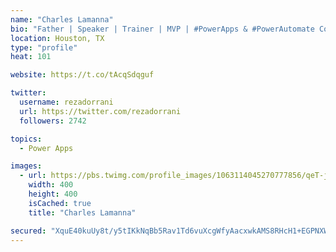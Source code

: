 ```yaml
---
name: "Charles Lamanna"
bio: "Father | Speaker | Trainer | MVP | #PowerApps & #PowerAutomate Community Super User | YouTuber Right-pointing triangle http://youtube.com/c/rezadorrani | Learn - Share - Clockwise rightwards and leftwards open circle arrows"
location: Houston, TX
type: "profile"
heat: 101

website: https://t.co/tAcqSdqguf

twitter:
  username: rezadorrani
  url: https://twitter.com/rezadorrani
  followers: 2742

topics:
  - Power Apps

images:
  - url: https://pbs.twimg.com/profile_images/1063114045270777856/qeT-jpWr_400x400.jpg
    width: 400
    height: 400
    isCached: true
    title: "Charles Lamanna"

secured: "XquE40kuUy8t/y5tIKkNqBb5Rav1Td6vuXcgWfyAacxwkAMS8RHcH1+EGPNXWC2B0Sl76nYffxpJqfDCZRcHX1xGBKr12ZKlnSJ82nlCtSg6wtUXTfPnitifOl3uqx9/CqhEobP33IuZZijCphWEVSKjxFH580km/0crU+fikykN08JiccYff1KJDBQlDR7zJO+C4QMf5eYT1QxQhqAmGqvfFPjL9MOibYaLlLcO8Yz4Juft62Tdjmr7N/2Lavxfi+gA1fkRDlPx5JkHLzNqIMcGhaA7hMgEtdfmXfwjVCKKXhF3ZVsWHJOT0OGdnNezFrbHp/b21/h2AV/vjx9ncmkvJCBaNPCWdXYtXoeBX7eXP/SmloknrvjKDz1ez0OdfOPrZNBmL8rBxSxCvIVABMZY8ldBzySkPhGYU873UqU=;bZen/tqrB5OmEVNlj8Qjcg=="
---
```


